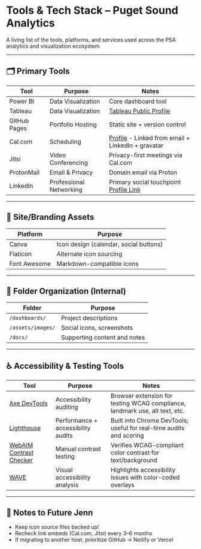 # Tools & Tech Stack – Puget Sound Analytics

A living list of the tools, platforms, and services used across the PSA analytics and visualization ecosystem.

---

## 🗂️ Primary Tools

| Tool | Purpose | Notes |
|------|---------|-------|
| Power BI | Data Visualization | Core dashboard tool |
| Tableau | Data Visualization | [Tableau Public Profile](https://public.tableau.com/app/profile/jennifer.chin1160) |
| GitHub Pages | Portfolio Hosting | Static site + version control |
| Cal.com | Scheduling | [Profile](https://cal.com/jennchin) - Linked from email + LinkedIn + gravatar |
| Jitsi | Video Conferencing | Privacy-first meetings via Cal.com |
| ProtonMail | Email & Privacy | Domain email via Proton |
| LinkedIn | Professional Networking | Primary social touchpoint [Profile Link](https://www.linkedin.com/in/jennchin/) |

---

## 🎨 Site/Branding Assets

| Platform | Purpose |
|----------|---------|
| Canva | Icon design (calendar, social buttons) |
| Flaticon | Alternate icon sourcing |
| Font Awesome | Markdown-compatible icons |

---

## 📁 Folder Organization (Internal)

| Folder | Purpose |
|--------|---------|
| `/dashboards/` | Project descriptions |
| `/assets/images/` | Social icons, screenshots |
| `/docs/` | Supporting content and notes |

---

## ♿ Accessibility & Testing Tools

| Tool | Purpose | Notes |
|------|---------|-------|
| [Axe DevTools](https://www.deque.com/axe/devtools/) | Accessibility auditing | Browser extension for testing WCAG compliance, landmark use, alt text, etc. |
| [Lighthouse](https://developers.google.com/web/tools/lighthouse/) | Performance + accessibility audits | Built into Chrome DevTools; useful for real-time audits and scoring |
| [WebAIM Contrast Checker](https://webaim.org/resources/contrastchecker/) | Manual contrast testing | Verifies WCAG-compliant color contrast for text/background |
| [WAVE](https://wave.webaim.org/) | Visual accessibility analysis | Highlights accessibility issues with color-coded overlays |

---

## 📌 Notes to Future Jenn

- Keep icon source files backed up!
- Recheck link embeds (Cal.com, Jitsi) every 3–6 months
- If migrating to another host, prioritize GitHub → Netlify or Vercel
